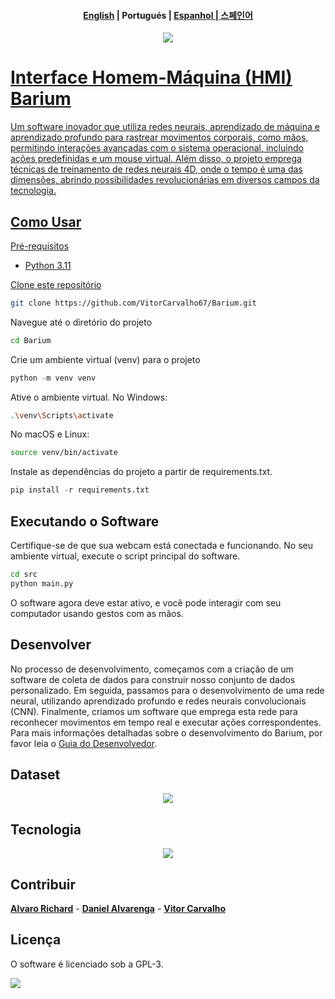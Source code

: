 <h4 align="center">
    <p>
        <a href="https://github.com/VitorCarvalho67/Barium/blob/main/README_pt-br.md">English</a> |
        <b>Portugués</b> |
        <a href="https://github.com/VitorCarvalho67/Barium/blob/main/README_pt-br.md">Espanhol</b> |
         <c></c> 
        <a href="https://github.com/VitorCarvalho67/Barium/blob/main/README_ko.md">스페인어</c>
    </p>
</h4>


<p align="center">
  <img src="https://github.com/VitorCarvalho67/Barium/assets/102667323/c3067279-4aee-4b25-851b-8ebe5fe9449d" />
</p>



# Interface Homem-Máquina (HMI) Barium

Um software inovador que utiliza redes neurais, aprendizado de máquina e aprendizado profundo para rastrear movimentos corporais, como mãos, permitindo interações avançadas com o sistema operacional, incluindo ações predefinidas e um mouse virtual. Além disso, o projeto emprega técnicas de treinamento de redes neurais 4D, onde o tempo é uma das dimensões, abrindo possibilidades revolucionárias em diversos campos da tecnologia.



## Como Usar
Pré-requisitos
- Python 3.11

Clone este repositório

```bash
git clone https://github.com/VitorCarvalho67/Barium.git
```

Navegue até o diretório do projeto

```bash
cd Barium
```

Crie um ambiente virtual (venv) para o projeto

```python
python -m venv venv
```

Ative o ambiente virtual.
No Windows:

```bash
.\venv\Scripts\activate
```

No macOS e Linux:

```bash
source venv/bin/activate
```

Instale as dependências do projeto a partir de requirements.txt.

```python
pip install -r requirements.txt
```

## Executando o Software

Certifique-se de que sua webcam está conectada e funcionando.
No seu ambiente virtual, execute o script principal do software.

```bash
cd src
python main.py
```
O software agora deve estar ativo, e você pode interagir com seu computador usando gestos com as mãos.

## Desenvolver

No processo de desenvolvimento, começamos com a criação de um software de coleta de dados para construir nosso conjunto de dados personalizado. Em seguida, passamos para o desenvolvimento de uma rede neural, utilizando aprendizado profundo e redes neurais convolucionais (CNN). Finalmente, criamos um software que emprega esta rede para reconhecer movimentos em tempo real e executar ações correspondentes. Para mais informações detalhadas sobre o desenvolvimento do Barium, por favor leia o [Guia do Desenvolvedor][Dev].

 
 ## Dataset

 <p align="center">
  <img src="https://github.com/VitorCarvalho67/Barium/assets/102667323/e036d641-13af-40fd-bda5-18aee6fab524" />
</p>

## Tecnologia

<p align="center">
  <img src="https://github.com/Daniel-Alvarenga/Barium/assets/128755697/6062d456-7840-4df6-b325-0d7b3380e9d5" />
</p>

## Contribuir


**[Alvaro Richard]** -
**[Daniel Alvarenga]** -
**[Vitor Carvalho]**

[Alvaro Richard]: https://github.com/alvarorichard
[Daniel Alvarenga]: https://github.com/Daniel-Alvarenga
[Vitor Carvalho]: https://github.com/VitorCarvalho67

## Licença
 O software é licenciado sob a GPL-3.

<p >
  <img src="https://i.imgur.com/9kXfG6P.png" />
</p>


[dev]:DEV.md  


